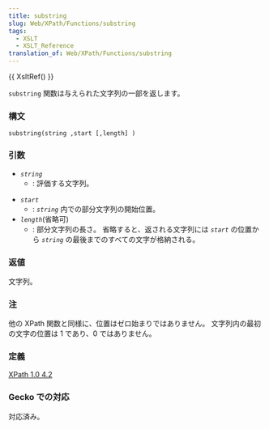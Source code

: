 ```yaml
---
title: substring
slug: Web/XPath/Functions/substring
tags:
  - XSLT
  - XSLT_Reference
translation_of: Web/XPath/Functions/substring
---
```

{{ XsltRef() }}

`substring` 関数は与えられた文字列の一部を返します。

### 構文

```
substring(string ,start [,length] )
```

### 引数

- _`string`_
  - : 評価する文字列。

<!---->

- _`start`_
  - : *`string`* 内での部分文字列の開始位置。
- _`length`_(省略可)
  - : 部分文字列の長さ。 省略すると、返される文字列には *`start`* の位置から *`string`* の最後までのすべての文字が格納される。

### 返値

文字列。

### 注

他の XPath 関数と同様に、位置はゼロ始まりではありません。 文字列内の最初の文字の位置は 1 であり、0 ではありません。

### 定義

[XPath 1.0 4.2](https://www.w3.org/TR/xpath#function-substring)

### Gecko での対応

対応済み。
